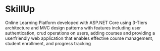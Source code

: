 # SkillUp
Online Learning Platform developed with ASP.NET Core using 3-Tiers architecture and MVC design patterns with features including user authentication, crud operations on users, adding courses and providing a userfriendly web application that enables effective course management, student enrollment, and progress tracking

